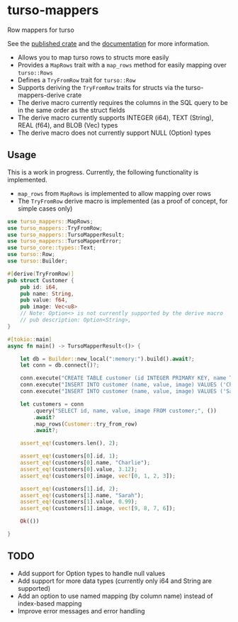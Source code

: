 # turso-mappers

Row mappers for turso

See the [published crate](https://crates.io/crates/turso-mappers) and
the [documentation](https://docs.rs/crate/turso-mappers/latest) for more information.

- Allows you to map turso rows to structs more easily
- Provides a `MapRows` trait with a `map_rows` method for easily mapping over `turso::Rows`
- Defines a `TryFromRow` trait for `turso::Row`
- Supports deriving the `TryFromRow` traits for structs via the turso-mappers-derive crate
- The derive macro currently requires the columns in the SQL query to be in the same order as the struct fields
- The derive macro currently supports INTEGER (i64), TEXT (String), REAL (f64), and BLOB (Vec<u8>) types
- The derive macro does not currently support NULL (Option) types

## Usage

This is a work in progress. Currently, the following functionality is implemented.

- `map_rows` from `MapRows` is implemented to allow mapping over rows
- The `TryFromRow` derive macro is implemented (as a proof of concept, for simple cases only)

```rust
use turso_mappers::MapRows;
use turso_mappers::TryFromRow;
use turso_mappers::TursoMapperResult;
use turso_mappers::TursoMapperError;
use turso_core::types::Text;
use turso::Row;
use turso::Builder;

#[derive(TryFromRow)]
pub struct Customer {
    pub id: i64,
    pub name: String,
    pub value: f64,
    pub image: Vec<u8>
    // Note: Option<> is not currently supported by the derive macro
    // pub description: Option<String>,
}

#[tokio::main]
async fn main() -> TursoMapperResult<()> {

    let db = Builder::new_local(":memory:").build().await?;
    let conn = db.connect()?;

    conn.execute("CREATE TABLE customer (id INTEGER PRIMARY KEY, name TEXT NOT NULL, value REAL NOT NULL, image BLOB NOT NULL);", ()).await?;
    conn.execute("INSERT INTO customer (name, value, image) VALUES ('Charlie', 3.12, x'00010203');", ()).await?;
    conn.execute("INSERT INTO customer (name, value, image) VALUES ('Sarah', 0.99, x'09080706');", ()).await?;

    let customers = conn
        .query("SELECT id, name, value, image FROM customer;", ())
        .await?
        .map_rows(Customer::try_from_row)
        .await?;

    assert_eq!(customers.len(), 2);

    assert_eq!(customers[0].id, 1);
    assert_eq!(customers[0].name, "Charlie");
    assert_eq!(customers[0].value, 3.12);
    assert_eq!(customers[0].image, vec![0, 1, 2, 3]);

    assert_eq!(customers[1].id, 2);
    assert_eq!(customers[1].name, "Sarah");
    assert_eq!(customers[1].value, 0.99);
    assert_eq!(customers[1].image, vec![9, 8, 7, 6]);

    Ok(())

}


```

## TODO

- Add support for Option<T> types to handle null values
- Add support for more data types (currently only i64 and String are supported)
- Add an option to use named mapping (by column name) instead of index-based mapping
- Improve error messages and error handling
